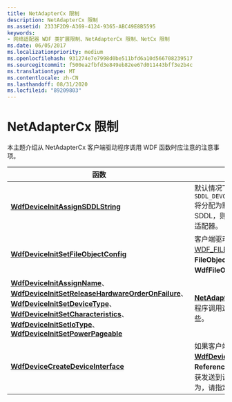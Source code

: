 ```yaml
---
title: NetAdapterCx 限制
description: NetAdapterCx 限制
ms.assetid: 2333F2D9-A369-4124-9365-ABC49E8B5595
keywords:
- 网络适配器 WDF 类扩展限制、NetAdapterCx 限制、NetCx 限制
ms.date: 06/05/2017
ms.localizationpriority: medium
ms.openlocfilehash: 931274e7e7998d0be511bfd6a10d566708239517
ms.sourcegitcommit: f500ea2fbfd3e849eb82ee67d011443bff3e2b4c
ms.translationtype: MT
ms.contentlocale: zh-CN
ms.lasthandoff: 08/31/2020
ms.locfileid: "89209803"
---
```

# <a name="netadaptercx-limitations"></a>NetAdapterCx 限制

本主题介绍从 NetAdapterCx 客户端驱动程序调用 WDF 函数时应注意的注意事项。

|函数 | 说明 |
|-|-|
| [**WdfDeviceInitAssignSDDLString**](/windows-hardware/drivers/ddi/wdfdevice/nf-wdfdevice-wdfdeviceinitassignsddlstring) | 默认情况下， [**NetAdapterDeviceInitConfig**](https://review.docs.microsoft.com/windows-hardware/drivers/ddi/netadapter/nf-netadapter-netadapterdeviceinitconfig) `SDDL_DEVOBJ_SYS_ALL_ADM_RWX_WORLD_RW_RES_R` 将分配为默认 SDDL。 如果你指定限制性更强的 SDDL，则应用程序可能无法将查询 Oid 发送到适配器。 |
|[**WdfDeviceInitSetFileObjectConfig**](/windows-hardware/drivers/ddi/wdfdevice/nf-wdfdevice-wdfdeviceinitsetfileobjectconfig)| 客户端驱动程序不能在[WDF_FILEOBJECT_CONFIG](/windows-hardware/drivers/ddi/wdfdevice/ns-wdfdevice-_wdf_fileobject_config)的**FileObjectClass**成员中设置**WdfFileObjectWdfCanUseFsContext** 。 |
| [**WdfDeviceInitAssignName**](/windows-hardware/drivers/ddi/wdfdevice/nf-wdfdevice-wdfdeviceinitassignname)、 [**WdfDeviceInitSetReleaseHardwareOrderOnFailure**](/windows-hardware/drivers/ddi/wdfdevice/nf-wdfdevice-wdfdeviceinitsetreleasehardwareorderonfailure)、 [**WdfDeviceInitSetDeviceType**](/windows-hardware/drivers/ddi/wdfdevice/nf-wdfdevice-wdfdeviceinitsetdevicetype)、 [**WdfDeviceInitSetCharacteristics**](/windows-hardware/drivers/ddi/wdfdevice/nf-wdfdevice-wdfdeviceinitsetcharacteristics)、  [**WdfDeviceInitSetIoType**](/windows-hardware/drivers/ddi/wdfdevice/nf-wdfdevice-wdfdeviceinitsetiotype)、 [**WdfDeviceInitSetPowerPageable**](/windows-hardware/drivers/ddi/wdfdevice/nf-wdfdevice-wdfdeviceinitsetpowerpageable) | [**NetAdapterDeviceInitConfig**](https://review.docs.microsoft.com/windows-hardware/drivers/ddi/netadapter/nf-netadapter-netadapterdeviceinitconfig) 代表客户端驱动程序调用这些例程。 客户端驱动程序不应调用这些。
| [**WdfDeviceCreateDeviceInterface**](/windows-hardware/drivers/ddi/wdfdevice/nf-wdfdevice-wdfdevicecreatedeviceinterface) | 如果客户端驱动程序调用 [**WdfDeviceCreateDeviceInterface**](/windows-hardware/drivers/ddi/wdfdevice/nf-wdfdevice-wdfdevicecreatedeviceinterface) 且 **ReferenceString** 参数等于 **NULL**，NDIS 将截获发送到设备接口的 i/o 请求。 若要避免此行为，请指定任何引用字符串。